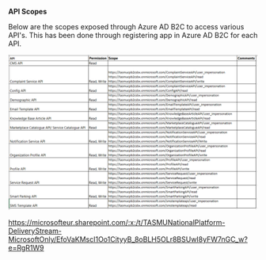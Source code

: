 **API Scopes**

Below are the scopes exposed through Azure AD B2C to access various API's. This has been done through registering app in Azure AD B2C for each API.

![image.png](/.attachments/image-e7446489-3afe-4af9-b06f-cab8ac8cedfd.png)

https://microsofteur.sharepoint.com/:x:/t/TASMUNationalPlatform-DeliveryStream-MicrosoftOnly/EfoVaKMscI1Oo1CityyB_8oBLH5OLr8BSUwI8yFW7nGC_w?e=RgR1W9


